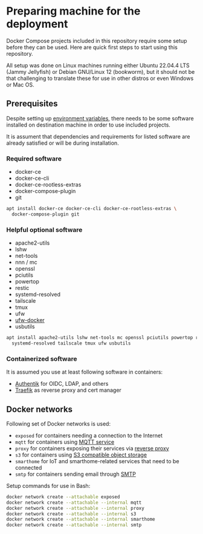 # Preparing machine for the deployment

Docker Compose projects included in this repository require some setup before
they can be used. Here are quick first steps to start using this repository.

All setup was done on Linux machines running either Ubuntu 22.04.4 LTS (Jammy
Jellyfish) or Debian GNU/Linux 12 (bookworm), but it should not be that
challenging to translate these for use in other distros or even Windows or Mac
OS.

## Prerequisites

Despite setting up [environment variables](ENVIRONMENT.md), there needs to be
some software installed on destination machine in order to use included
projects.

It is assument that dependencies and requirements for listed software are
already satisfied or will be during installation.

### Required software

- docker-ce
- docker-ce-cli
- docker-ce-rootless-extras
- docker-compose-plugin
- git

```bash
apt install docker-ce docker-ce-cli docker-ce-rootless-extras \
  docker-compose-plugin git
```

### Helpful optional software

- apache2-utils
- lshw
- net-tools
- nnn / mc
- openssl
- pciutils
- powertop
- restic
- systemd-resolved
- tailscale
- tmux
- ufw
- [ufw-docker](https://github.com/chaifeng/ufw-docker)
- usbutils

```bash
apt install apache2-utils lshw net-tools mc openssl pciutils powertop restic \
  systemd-resolved tailscale tmux ufw usbutils
```

### Containerized software

It is assumed you use at least following software in containers:

- [Authentik](authentik) for OIDC, LDAP, and others
- [Traefik](traefik) as reverse proxy and cert manager

## Docker networks

Following set of Docker networks is used:

- ``exposed`` for containers needing a connection to the Internet
- ``mqtt`` for containers using [MQTT service](eclipse-mosquitto)
- ``proxy`` for containers exposing their services via [reverse proxy](traefik)
- ``s3`` for containers using [S3 compatible object storage](minio)
- ``smarthome`` for IoT and smarthome-related services that need to be connected
- ``smtp`` for containers sending email through [SMTP](docker-mailserver)

Setup commands for use in Bash:

```bash
docker network create --attachable exposed
docker network create --attachable --internal mqtt
docker network create --attachable --internal proxy
docker network create --attachable --internal s3
docker network create --attachable --internal smarthome
docker network create --attachable --internal smtp
```
